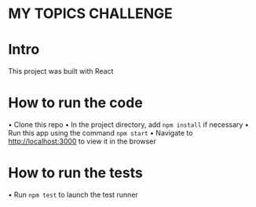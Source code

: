 # MY TOPICS CHALLENGE

# Intro

This project was built with React

# How to run the code

• Clone this repo
• In the project directory, add `npm install` if necessary
• Run this app using the command `npm start`
• Navigate to [http://localhost:3000](http://localhost:3000) to view it in the browser

# How to run the tests

• Run `npm test` to launch the test runner

